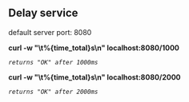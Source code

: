 ## Delay service

default server port: 8080

**curl -w "\t%{time_total}s\n" localhost:8080/1000**

_`returns "OK" after 1000ms`_

**curl -w "\t%{time_total}s\n" localhost:8080/2000**

_`returns "OK" after 2000ms`_
